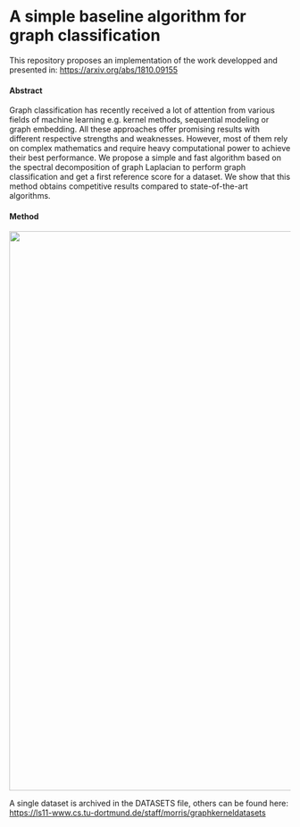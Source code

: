 # A simple baseline algorithm for graph classification

This repository proposes an implementation of the work developped and presented in: https://arxiv.org/abs/1810.09155

#### Abstract

Graph classification has recently received a lot of attention from various fields of machine learning e.g. kernel methods, sequential modeling or graph embedding. All these approaches offer promising results with different respective strengths and weaknesses. However, most of them rely on complex mathematics and require heavy computational power to achieve their best performance. We propose a simple and fast algorithm based on the spectral decomposition of graph Laplacian to perform graph classification and get a first reference score for a dataset. We show that this method obtains competitive results compared to state-of-the-art algorithms. 

#### Method

<img src="https://github.com/edouardpineau/A-simple-baseline-algorithm-for-graph-classification/raw/master/images/method_schema.png" width="1000">

A single dataset is archived in the DATASETS file, others can be found here: https://ls11-www.cs.tu-dortmund.de/staff/morris/graphkerneldatasets
